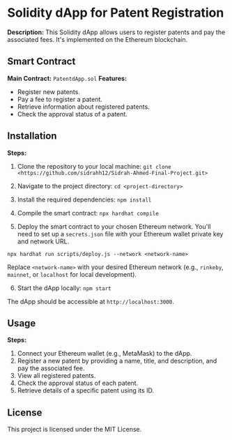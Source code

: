 # Solidity dApp for Patent Registration

**Description:**
This Solidity dApp allows users to register patents and pay the associated fees. It's implemented on the Ethereum blockchain.

## Smart Contract

**Main Contract:** `PatentdApp.sol`
**Features:**
- Register new patents.
- Pay a fee to register a patent.
- Retrieve information about registered patents.
- Check the approval status of a patent.

## Installation

**Steps:**
1. Clone the repository to your local machine:
```git clone <https://github.com/sidrahh12/Sidrah-Ahmed-Final-Project.git>```


2. Navigate to the project directory:
```cd <project-directory>```


3. Install the required dependencies:
```npm install```


4. Compile the smart contract:
```npx hardhat compile```


5. Deploy the smart contract to your chosen Ethereum network. You'll need to set up a `secrets.json` file with your Ethereum wallet private key and network URL.

```npx hardhat run scripts/deploy.js --network <network-name>```

Replace `<network-name>` with your desired Ethereum network (e.g., `rinkeby`, `mainnet`, or `localhost` for local development).


6. Start the dApp locally:
```npm start```


The dApp should be accessible at `http://localhost:3000`.

## Usage

**Steps:**
1. Connect your Ethereum wallet (e.g., MetaMask) to the dApp.
2. Register a new patent by providing a name, title, and description, and pay the associated fee.
3. View all registered patents.
4. Check the approval status of each patent.
5. Retrieve details of a specific patent using its ID.

## License

This project is licensed under the MIT License.

